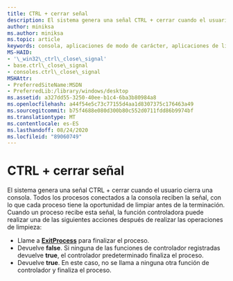 ```yaml
---
title: CTRL + cerrar señal
description: El sistema genera una señal CTRL + cerrar cuando el usuario cierra una consola.
author: miniksa
ms.author: miniksa
ms.topic: article
keywords: consola, aplicaciones de modo de carácter, aplicaciones de línea de comandos, aplicaciones de terminal, API de consola
MS-HAID:
- '\_win32\_ctrl\_close\_signal'
- base.ctrl\_close\_signal
- consoles.ctrl\_close\_signal
MSHAttr:
- PreferredSiteName:MSDN
- PreferredLib:/library/windows/desktop
ms.assetid: a327dd55-3250-40ee-b1c4-6ba3b80984a8
ms.openlocfilehash: a44f54e5c73c77155d4aa1d8307375c176463a49
ms.sourcegitcommit: b75f4688e080d300b80c552d0711fdd86b9974bf
ms.translationtype: MT
ms.contentlocale: es-ES
ms.lasthandoff: 08/24/2020
ms.locfileid: "89060749"
---
```

# <a name="ctrlclose-signal"></a>CTRL + cerrar señal


El sistema genera una señal CTRL + cerrar cuando el usuario cierra una consola. Todos los procesos conectados a la consola reciben la señal, con lo que cada proceso tiene la oportunidad de limpiar antes de la terminación. Cuando un proceso recibe esta señal, la función controladora puede realizar una de las siguientes acciones después de realizar las operaciones de limpieza:

- Llame a [**ExitProcess**](https://msdn.microsoft.com/library/windows/desktop/ms682658) para finalizar el proceso.
- Devuelve **false**. Si ninguna de las funciones de controlador registradas devuelve **true**, el controlador predeterminado finaliza el proceso.
- Devuelve **true**. En este caso, no se llama a ninguna otra función de controlador y finaliza el proceso.

 

 




